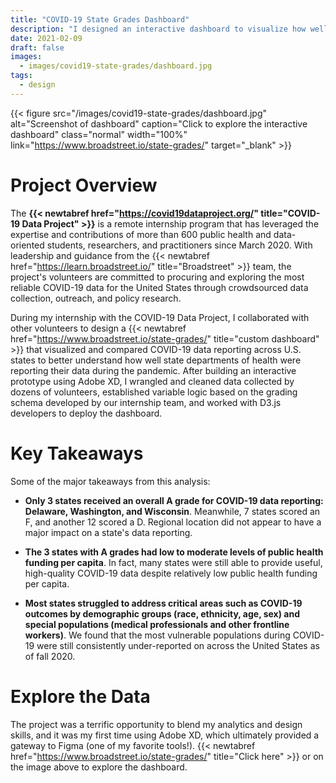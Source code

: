 ```yaml
---
title: "COVID-19 State Grades Dashboard"
description: "I designed an interactive dashboard to visualize how well U.S. states report their COVID-19 data."
date: 2021-02-09
draft: false
images:
  - images/covid19-state-grades/dashboard.jpg
tags: 
  - design
---
```


{{< figure src="/images/covid19-state-grades/dashboard.jpg" alt="Screenshot of dashboard" caption="Click to explore the interactive dashboard" class="normal" width="100%" link="https://www.broadstreet.io/state-grades/" target="_blank" >}} 

# Project Overview
The **{{< newtabref href="https://covid19dataproject.org/" title="COVID-19 Data Project" >}}** is a remote internship program that has leveraged the expertise and contributions of more than 600 public health and data-oriented students, researchers, and practitioners since March 2020. With leadership and guidance from the {{< newtabref href="https://learn.broadstreet.io/" title="Broadstreet" >}} team, the project's volunteers are committed to procuring and exploring the most reliable COVID-19 data for the United States through crowdsourced data collection, outreach, and policy research.

During my internship with the COVID-19 Data Project, I collaborated with other volunteers to design a {{< newtabref href="https://www.broadstreet.io/state-grades/" title="custom dashboard" >}} that visualized and compared COVID-19 data reporting across U.S. states to better understand how well state departments of health were reporting their data during the pandemic. After building an interactive prototype using Adobe XD, I wrangled and cleaned data collected by dozens of volunteers, established variable logic based on the grading schema developed by our internship team, and worked with D3.js developers to deploy the dashboard. 

# Key Takeaways
Some of the major takeaways from this analysis:

* **Only 3 states received an overall A grade for COVID-19 data reporting: Delaware, Washington, and Wisconsin**. Meanwhile, 7 states scored an F, and another 12 scored a D. Regional location did not appear to have a major impact on a state's data reporting.

* **The 3 states with A grades had low to moderate levels of public health funding per capita**. In fact, many states were still able to provide useful, high-quality COVID-19 data despite relatively low public health funding per capita.

* **Most states struggled to address critical areas such as COVID-19 outcomes by demographic groups (race, ethnicity, age, sex) and special populations (medical professionals and other frontline workers)**. We found that the most vulnerable populations during COVID-19 were still consistently under-reported on across the United States as of fall 2020.

# Explore the Data
The project was a terrific opportunity to blend my analytics and design skills, and it was my first time using Adobe XD, which ultimately provided a gateway to Figma (one of my favorite tools!). {{< newtabref href="https://www.broadstreet.io/state-grades/" title="Click here" >}} or on the image above to explore the dashboard.